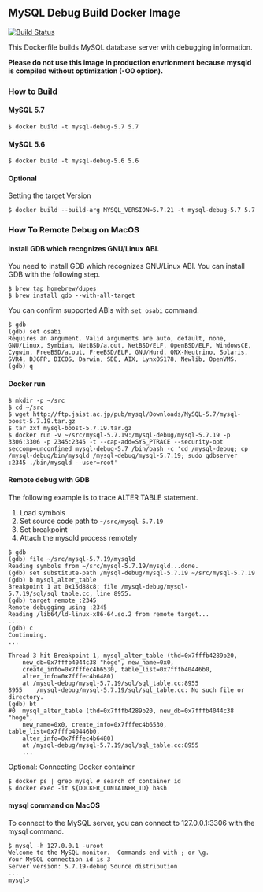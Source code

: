 ## MySQL Debug Build Docker Image ##

[![Build Status](https://travis-ci.org/y-asaba/docker-mysql-debug.svg?branch=master)](https://travis-ci.org/y-asaba/docker-mysql-debug)

This Dockerfile builds MySQL database server with debugging information.

**Please do not use this image in production envrionment because mysqld is compiled without optimization (-O0 option).**

### How to Build ###

#### MySQL 5.7 ####

```
$ docker build -t mysql-debug-5.7 5.7
```

#### MySQL 5.6 ####

```
$ docker build -t mysql-debug-5.6 5.6
```

#### Optional

Setting the target Version

```
$ docker build --build-arg MYSQL_VERSION=5.7.21 -t mysql-debug-5.7 5.7
```


### How To Remote Debug on MacOS ###

#### Install GDB which recognizes GNU/Linux ABI. ####
You need to install GDB which recognizes GNU/Linux ABI. You can install GDB with the following step.

```
$ brew tap homebrew/dupes
$ brew install gdb --with-all-target
```

You can confirm supported ABIs with `set osabi` command.

```
$ gdb
(gdb) set osabi
Requires an argument. Valid arguments are auto, default, none, GNU/Linux, Symbian, NetBSD/a.out, NetBSD/ELF, OpenBSD/ELF, WindowsCE, Cygwin, FreeBSD/a.out, FreeBSD/ELF, GNU/Hurd, QNX-Neutrino, Solaris, SVR4, DJGPP, DICOS, Darwin, SDE, AIX, LynxOS178, Newlib, OpenVMS.
(gdb) q
```

#### Docker run ####

```
$ mkdir -p ~/src
$ cd ~/src
$ wget http://ftp.jaist.ac.jp/pub/mysql/Downloads/MySQL-5.7/mysql-boost-5.7.19.tar.gz
$ tar zxf mysql-boost-5.7.19.tar.gz
$ docker run -v ~/src/mysql-5.7.19:/mysql-debug/mysql-5.7.19 -p 3306:3306 -p 2345:2345 -t --cap-add=SYS_PTRACE --security-opt seccomp=unconfined mysql-debug-5.7 /bin/bash -c 'cd /mysql-debug; cp /mysql-debug/bin/mysqld /mysql-debug/mysql-5.7.19; sudo gdbserver :2345 ./bin/mysqld --user=root'
```

#### Remote debug with GDB ####
The following example is to trace ALTER TABLE statement.

1. Load symbols
2. Set source code path to `~/src/mysql-5.7.19`
3. Set breakpoint
4. Attach the mysqld process remotely

```
$ gdb
(gdb) file ~/src/mysql-5.7.19/mysqld
Reading symbols from ~/src/mysql-5.7.19/mysqld...done.
(gdb) set substitute-path /mysql-debug/mysql-5.7.19 ~/src/mysql-5.7.19
(gdb) b mysql_alter_table
Breakpoint 1 at 0x15d88c8: file /mysql-debug/mysql-5.7.19/sql/sql_table.cc, line 8955.
(gdb) target remote :2345
Remote debugging using :2345
Reading /lib64/ld-linux-x86-64.so.2 from remote target...
...
(gdb) c
Continuing.
...

Thread 3 hit Breakpoint 1, mysql_alter_table (thd=0x7fffb4289b20, 
    new_db=0x7fffb4044c38 "hoge", new_name=0x0, 
    create_info=0x7fffec4b6530, table_list=0x7fffb40446b0, 
    alter_info=0x7fffec4b6480)
    at /mysql-debug/mysql-5.7.19/sql/sql_table.cc:8955
8955	/mysql-debug/mysql-5.7.19/sql/sql_table.cc: No such file or directory.
(gdb) bt
#0  mysql_alter_table (thd=0x7fffb4289b20, new_db=0x7fffb4044c38 "hoge", 
    new_name=0x0, create_info=0x7fffec4b6530, table_list=0x7fffb40446b0, 
    alter_info=0x7fffec4b6480)
    at /mysql-debug/mysql-5.7.19/sql/sql_table.cc:8955
    ...
```

Optional: Connecting Docker container

```
$ docker ps | grep mysql # search of container id
$ docker exec -it ${DOCKER_CONTAINER_ID} bash
```

#### mysql command on MacOS ####
To connect to the MySQL server, you can connect to 127.0.0.1:3306 with the mysql command.

```
$ mysql -h 127.0.0.1 -uroot
Welcome to the MySQL monitor.  Commands end with ; or \g.
Your MySQL connection id is 3
Server version: 5.7.19-debug Source distribution
...
mysql>
```
